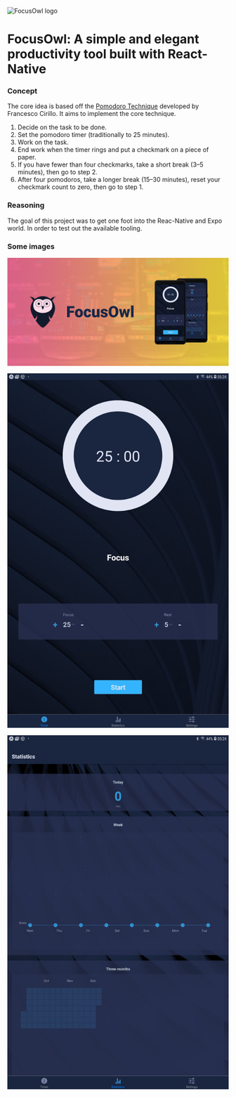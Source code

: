 ![FocusOwl logo](/assets/repohead.png)

# FocusOwl: A simple and elegant productivity tool built with React-Native

### Concept

The core idea is based off the [Pomodoro Technique](https://en.wikipedia.org/wiki/Pomodoro_Technique) developed by Francesco Cirillo. 
It aims to implement the core technique.
1. Decide on the task to be done.
2. Set the pomodoro timer (traditionally to 25 minutes).
3. Work on the task.
4. End work when the timer rings and put a checkmark on a piece of paper.
5. If you have fewer than four checkmarks, take a short break (3–5 minutes), then go to step 2.
6. After four pomodoros, take a longer break (15–30 minutes), reset your checkmark count to zero, then go to step 1.

### Reasoning

The goal of this project was to get one foot into the Reac-Native and Expo world. In order to test out the available tooling. 

### Some images
![Function Demo](/docs/images/functionImage.jpg)

![First Page](/docs/images/tablet-ees.jpg)

![Second Page](/docs/images/tablet-taga.jpg)